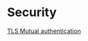 # Security


[TLS Mutual authentication](https://docs.microsoft.com/en-us/azure/app-service/app-service-web-configure-tls-mutual-auth)
